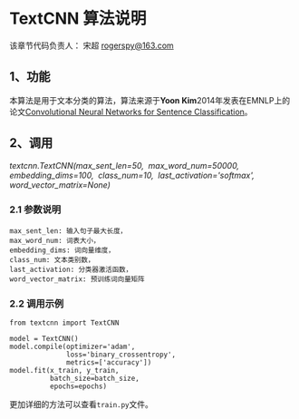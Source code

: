 # TextCNN 算法说明
该章节代码负责人： 宋超 rogerspy@163.com 

## 1、功能

本算法是用于文本分类的算法，算法来源于**Yoon Kim**2014年发表在EMNLP上的论文[Convolutional Neural Networks for Sentence Classification](https://arxiv.org/abs/1408.5882)。

## 2、调用

*textcnn.TextCNN(max_sent_len=50,
​                              max_word_num=50000,
​                              embedding_dims=100,
​                              class_num=10,
​                              last_activation='softmax',
​                              word_vector_matrix=None)*

### 2.1 参数说明

```
max_sent_len: 输入句子最大长度，
max_word_num: 词表大小，
embedding_dims: 词向量维度，
class_num: 文本类别数，
last_activation: 分类器激活函数，
word_vector_matrix: 预训练词向量矩阵
```

### 2.2 调用示例

```
from textcnn import TextCNN

model = TextCNN()
model.compile(optimizer='adam', 
              loss='binary_crossentropy', 
              metrics=['accuracy'])
model.fit(x_train, y_train, 
          batch_size=batch_size,
          epochs=epochs)
```

更加详细的方法可以查看`train.py`文件。




